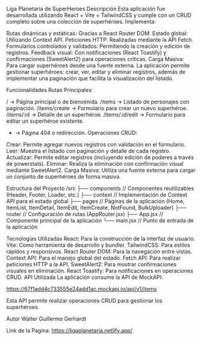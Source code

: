 Liga Planetaria de SuperHeroes
Descripción
Esta aplicación fue desarrollada utilizando React + Vite + TailwindCSS y cumple con un CRUD completo sobre una colección de superhéroes. Implementa:

Rutas dinámicas y estáticas: Gracias a React Router DOM.
Estado global: Utilizando Context API.
Peticiones HTTP: Realizadas mediante la API Fetch.
Formularios controlados y validados: Permitiendo la creación y edición de registros.
Feedback visual: Con notificaciones (React Toastify) y confirmaciones (SweetAlert2) para operaciones críticas.
Carga Masiva: Para cargar superhéroes desde una fuente externa.
La aplicación permite gestionar superhéroes: crear, ver, editar y eliminar registros, además de implementar una paginación que facilita la visualización del listado.

Funcionalidades
Rutas Principales:

/ → Página principal o de bienvenida.
/items → Listado de personajes con paginación.
/items/create → Formulario para crear un nuevo superhéroe.
/items/:id → Detalle de un superhéroe.
/items/:id/edit → Formulario para editar un superhéroe existente.
* → Página 404 o redirección.
Operaciones CRUD:

Crear: Permite agregar nuevos registros con validación en el formulario.
Leer: Muestra el listado con paginación y detalle de cada registro.
Actualizar: Permite editar registros (incluyendo edición de poderes a través de powerstats).
Eliminar: Realiza la eliminación con confirmación visual mediante SweetAlert2.
Carga Masiva:
Utiliza una fuente externa para cargar un conjunto de superhéroes de forma masiva.

Estructura del Proyecto
/src ├── components // Componentes reutilizables (Header, Footer, Loader, etc.) ├── context // Implementación de Context API para el estado global ├── pages // Páginas de la aplicación (Home, ItemList, ItemDetail, ItemEdit, ItemCreate, NotFound, BulkUploader) ├── router // Configuración de rutas (AppRouter.jsx) ├── App.jsx // Componente principal de la aplicación └── main.jsx // Punto de entrada de la aplicación

Tecnologías Utilizadas
React: Para la construcción de la interfaz de usuario.
Vite: Como herramienta de desarrollo y bundler.
TailwindCSS: Para estilos rápidos y responsivos.
React Router DOM: Para la navegación entre vistas.
Context API: Para el manejo global del estado.
Fetch API: Para realizar peticiones HTTP a la API.
SweetAlert2: Para mostrar confirmaciones visuales en eliminación.
React Toastify: Para notificaciones en operaciones CRUD.
API Utilizada La aplicación consume la API de MockAPI:

https://67f1add4c733555e24add1ac.mockapi.io/api/v1/items

Esta API permite realizar operaciones CRUD para gestionar los superhéroes.

Autor Walter Guillermo Gerhardt

Link de la Pagina: https://ligaplanetaria.netlify.app/